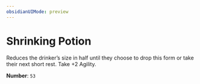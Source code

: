 ```yaml
---
obsidianUIMode: preview
---
```

# Shrinking Potion

Reduces the drinker’s size in half until they choose to drop this form or take their next short rest. Take +2 Agility.

**Number**: `53`
